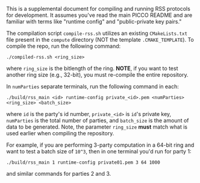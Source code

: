 This is a supplemental document for compiling and running RSS protocols for development. It assumes you've read the main PICCO README and are familiar with terms like "runtime config" and  "public-private key pairs."

The compilation script `compile-rss.sh` utilizes an existing `CMakeLists.txt` file present in the `compute` directory (NOT the template `.CMAKE_TEMPLATE`). To compile the repo, run the following command:
```
./compiled-rss.sh <ring_size>
```
where `ring_size` is the bitlength of the ring. **NOTE**, if you want to test another ring size (e.g., 32-bit), you must re-compile the entire repository.

In `numParties` separate terminals, run the following command in each:
```
./build/rss_main <id> runtime-config private_<id>.pem <numParties> <ring_size> <batch_size>
```
where `id` is the party's id number, `private_<id>` is `id`'s private key, `numParties` is the total number of parties, and `batch_size` is the amount of data to be generated. Note, the parameter `ring_size` **must** match what is used earlier when compiling the repository.


For example, if you are performing 3-party computation in a 64-bit ring and want to test a batch size of `10^3`, then in one terminal you'd run for party 1:
```
./build/rss_main 1 runtime-config private01.pem 3 64 1000
```
and similar commands for parties 2 and 3.
